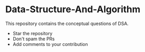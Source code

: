 # Data-Structure-And-Algorithm
This repository contains the conceptual questions of DSA.

* Star the repository
* Don't spam the PRs
* Add comments to your contribution
